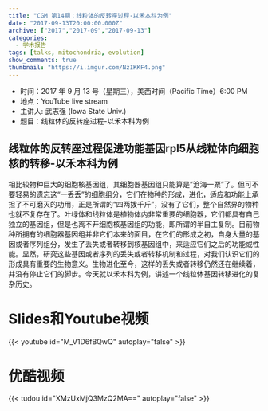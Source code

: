 ```yaml
---
title: "CGM 第14期：线粒体的反转座过程-以禾本科为例"
date: "2017-09-13T20:00:00.000Z"
archive: ["2017","2017-09","2017-09-13"]
categories:
  - 学术报告
tags: [talks, mitochondria, evolution]
show_comments: true
thumbnail: "https://i.imgur.com/NzIKKF4.png"
---
```


- 时间：2017 年 9 月 13 号（星期三），美西时间（Pacific Time）6:00 PM
- 地点：YouTube live stream 
- 主讲人: 武志强 (Iowa State Univ.)
- 题目：线粒体的反转座过程-以禾本科为例

## 线粒体的反转座过程促进功能基因rpl5从线粒体向细胞核的转移-以禾本科为例


相比较物种巨大的细胞核基因组，其细胞器基因组只能算是”沧海一粟”了。但可不要轻易的遗忘这“一丢丢”的细胞组分，它们在物种的形成，进化，适应和功能上承担了不可磨灭的功用，正是所谓的“四两拨千斤”，没有了它们，整个自然界的物种也就不复存在了。叶绿体和线粒体是植物体内非常重要的细胞器，它们都具有自己独立的基因组，但是也离不开细胞核基因组的功能，即所谓的半自主复制。目前物种所拥有的细胞器基因组并非它们本来的面目，在它们的形成之初，自身大量的基因或者序列组分，发生了丢失或者转移到核基因组中，来适应它们之后的功能或性能。显然，研究这些基因或者序列的丢失或者转移机制和过程，对我们认识它们的形成具有重要的生物意义。生物进化至今，这样的丢失或者转移仍然还在继续着，并没有停止它们的脚步。今天就以禾本科为例，讲述一个线粒体基因转移进化的复杂历史。

# Slides和Youtube视频

{{< youtube id="M_V1D6fBQwQ" autoplay="false" >}}

# 优酷视频

{{< tudou id="XMzUxMjQ3MzQ2MA==" autoplay="false" >}}



